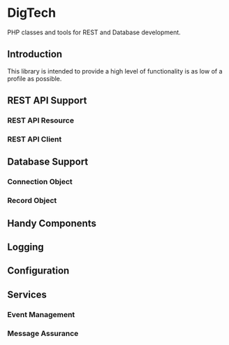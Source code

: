 # DigTech
PHP classes and tools for REST and Database development.

## Introduction
This library is intended to provide a high level of functionality is as low of a profile
as possible.

## REST API Support

### REST API Resource

### REST API Client

## Database Support

### Connection Object

### Record Object

## Handy Components

## Logging

## Configuration

## Services

### Event Management

### Message Assurance
